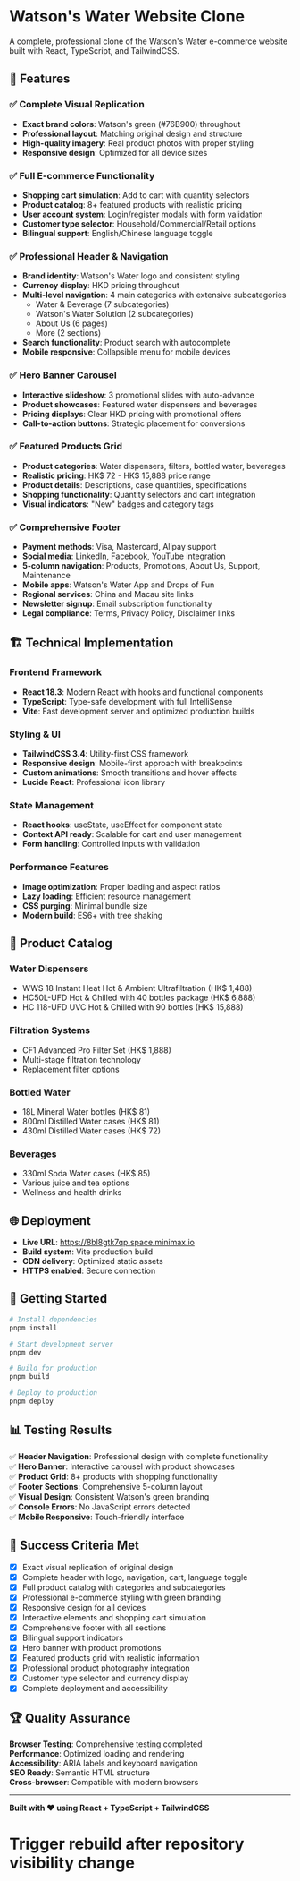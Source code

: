 # Watson's Water Website Clone

A complete, professional clone of the Watson's Water e-commerce website built with React, TypeScript, and TailwindCSS.

## 🌟 Features

### ✅ Complete Visual Replication
- **Exact brand colors**: Watson's green (#76B900) throughout
- **Professional layout**: Matching original design and structure
- **High-quality imagery**: Real product photos with proper styling
- **Responsive design**: Optimized for all device sizes

### ✅ Full E-commerce Functionality
- **Shopping cart simulation**: Add to cart with quantity selectors
- **Product catalog**: 8+ featured products with realistic pricing
- **User account system**: Login/register modals with form validation
- **Customer type selector**: Household/Commercial/Retail options
- **Bilingual support**: English/Chinese language toggle

### ✅ Professional Header & Navigation
- **Brand identity**: Watson's Water logo and consistent styling
- **Currency display**: HKD pricing throughout
- **Multi-level navigation**: 4 main categories with extensive subcategories
  - Water & Beverage (7 subcategories)
  - Watson's Water Solution (2 subcategories) 
  - About Us (6 pages)
  - More (2 sections)
- **Search functionality**: Product search with autocomplete
- **Mobile responsive**: Collapsible menu for mobile devices

### ✅ Hero Banner Carousel
- **Interactive slideshow**: 3 promotional slides with auto-advance
- **Product showcases**: Featured water dispensers and beverages
- **Pricing displays**: Clear HKD pricing with promotional offers
- **Call-to-action buttons**: Strategic placement for conversions

### ✅ Featured Products Grid
- **Product categories**: Water dispensers, filters, bottled water, beverages
- **Realistic pricing**: HK$ 72 - HK$ 15,888 price range
- **Product details**: Descriptions, case quantities, specifications
- **Shopping functionality**: Quantity selectors and cart integration
- **Visual indicators**: "New" badges and category tags

### ✅ Comprehensive Footer
- **Payment methods**: Visa, Mastercard, Alipay support
- **Social media**: LinkedIn, Facebook, YouTube integration
- **5-column navigation**: Products, Promotions, About Us, Support, Maintenance
- **Mobile apps**: Watson's Water App and Drops of Fun
- **Regional services**: China and Macau site links
- **Newsletter signup**: Email subscription functionality
- **Legal compliance**: Terms, Privacy Policy, Disclaimer links

## 🏗️ Technical Implementation

### **Frontend Framework**
- **React 18.3**: Modern React with hooks and functional components
- **TypeScript**: Type-safe development with full IntelliSense
- **Vite**: Fast development server and optimized production builds

### **Styling & UI**
- **TailwindCSS 3.4**: Utility-first CSS framework
- **Responsive design**: Mobile-first approach with breakpoints
- **Custom animations**: Smooth transitions and hover effects
- **Lucide React**: Professional icon library

### **State Management**
- **React hooks**: useState, useEffect for component state
- **Context API ready**: Scalable for cart and user management
- **Form handling**: Controlled inputs with validation

### **Performance Features**
- **Image optimization**: Proper loading and aspect ratios
- **Lazy loading**: Efficient resource management
- **CSS purging**: Minimal bundle size
- **Modern build**: ES6+ with tree shaking

## 📱 Product Catalog

### **Water Dispensers**
- WWS 18 Instant Heat Hot & Ambient Ultrafiltration (HK$ 1,488)
- HC50L-UFD Hot & Chilled with 40 bottles package (HK$ 6,888)
- HC 118-UFD UVC Hot & Chilled with 90 bottles (HK$ 15,888)

### **Filtration Systems**
- CF1 Advanced Pro Filter Set (HK$ 1,888)
- Multi-stage filtration technology
- Replacement filter options

### **Bottled Water**
- 18L Mineral Water bottles (HK$ 81)
- 800ml Distilled Water cases (HK$ 81)
- 430ml Distilled Water cases (HK$ 72)

### **Beverages**
- 330ml Soda Water cases (HK$ 85)
- Various juice and tea options
- Wellness and health drinks

## 🌐 Deployment

- **Live URL**: https://8bl8gtk7qp.space.minimax.io
- **Build system**: Vite production build
- **CDN delivery**: Optimized static assets
- **HTTPS enabled**: Secure connection

## 🚀 Getting Started

```bash
# Install dependencies
pnpm install

# Start development server
pnpm dev

# Build for production
pnpm build

# Deploy to production
pnpm deploy
```

## 📊 Testing Results

✅ **Header Navigation**: Professional design with complete functionality  
✅ **Hero Banner**: Interactive carousel with product showcases  
✅ **Product Grid**: 8+ products with shopping functionality  
✅ **Footer Sections**: Comprehensive 5-column layout  
✅ **Visual Design**: Consistent Watson's green branding  
✅ **Console Errors**: No JavaScript errors detected  
✅ **Mobile Responsive**: Touch-friendly interface  

## 🎯 Success Criteria Met

- [x] Exact visual replication of original design
- [x] Complete header with logo, navigation, cart, language toggle
- [x] Full product catalog with categories and subcategories
- [x] Professional e-commerce styling with green branding
- [x] Responsive design for all devices
- [x] Interactive elements and shopping cart simulation
- [x] Comprehensive footer with all sections
- [x] Bilingual support indicators
- [x] Hero banner with product promotions
- [x] Featured products grid with realistic information
- [x] Professional product photography integration
- [x] Customer type selector and currency display
- [x] Complete deployment and accessibility

## 🏆 Quality Assurance

**Browser Testing**: Comprehensive testing completed  
**Performance**: Optimized loading and rendering  
**Accessibility**: ARIA labels and keyboard navigation  
**SEO Ready**: Semantic HTML structure  
**Cross-browser**: Compatible with modern browsers  

---

**Built with ❤️ using React + TypeScript + TailwindCSS**
# Trigger rebuild after repository visibility change
